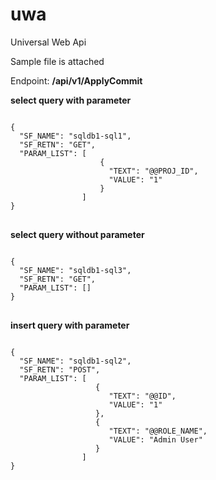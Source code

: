 # uwa
Universal Web Api

Sample file is attached


<p>Endpoint: <strong class="text-danger">/api/v1/ApplyCommit</strong></p>

<strong>select query with parameter</strong>
<pre>
<code>
{
  "SF_NAME": "sqldb1-sql1",
  "SF_RETN": "GET",
  "PARAM_LIST": [
                    {
                      "TEXT": "@@PROJ_ID",
                      "VALUE": "1"
                    }
                ]
}
</code>
</pre>


<strong>select query without parameter</strong>
<pre>
<code>
{
  "SF_NAME": "sqldb1-sql3",
  "SF_RETN": "GET",
  "PARAM_LIST": []
}
</code>
</pre>


<strong>insert query with parameter</strong>
<pre>
<code>
{
  "SF_NAME": "sqldb1-sql2",
  "SF_RETN": "POST",
  "PARAM_LIST": [
                   {
                      "TEXT": "@@ID",
                      "VALUE": "1"
                   },
                   {
                      "TEXT": "@@ROLE_NAME",
                      "VALUE": "Admin User"
                   }
                ]
}
</code>
</pre>

